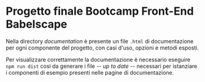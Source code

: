 # Progetto finale Bootcamp Front-End Babelscape
Nella directory _documentation_ è presente un file `.html` di documentazione per ogni componente del progetto, con casi d'uso, opzioni e metodi esposti.

Per visualizzare correttamente la documentazione è necessario eseguire `npm run dist` così da generare i file -- _up to date_ -- necessari per istanziare i componenti di esempio presenti nelle pagine di documentazione. 
